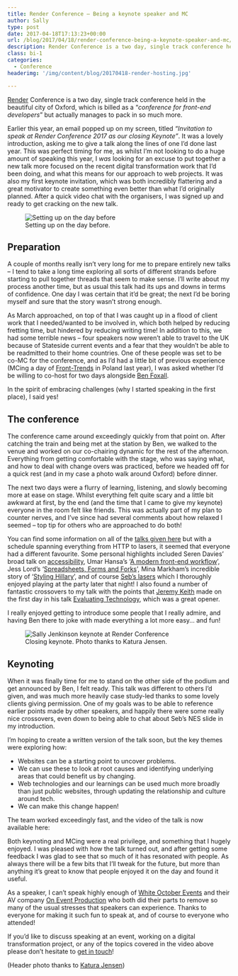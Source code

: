 ```yaml
---
title: Render Conference – Being a keynote speaker and MC
author: Sally
type: post
date: 2017-04-18T17:13:23+00:00
url: /blog/2017/04/18/render-conference-being-a-keynote-speaker-and-mc/
description: Render Conference is a two day, single track conference held in the beautiful city of Oxford, which is billed as a conference for front-end developers but actually manages to pack in so much more.
class: bi-1
categories:
  - Conference
headerimg: '/img/content/blog/20170418-render-hosting.jpg'

---
```

<p class="lede">
  <a href="http://2017.render-conf.com/">Render</a> Conference is a two day, single track conference held in the beautiful city of Oxford, which is billed as a “<em>conference for front-end developers</em>” but actually manages to pack in so much more.
</p>

Earlier this year, an email popped up on my screen, titled _“Invitation to speak at Render Conference 2017 as our closing Keynote”_. It was a lovely introduction, asking me to give a talk along the lines of one I’d done last year. This was perfect timing for me, as whilst I’m not looking to do a huge amount of speaking this year, I _was_ looking for an excuse to put together a new talk more focused on the recent digital transformation work that I’d been doing, and what this means for our approach to web projects. It was also my first keynote invitation, which was both incredibly flattering and a great motivator to create something even better than what I&#8217;d originally planned. After a quick video chat with the organisers, I was signed up and ready to get cracking on the new talk.

<figure>
<img src="/img/content/blog/20170418-render-room.jpg" alt="Setting up on the day before" />
<figcaption>Setting up on the day before.</figcaption></figure>

## Preparation

A couple of months really isn’t very long for me to prepare entirely new talks &#8211; I tend to take a long time exploring all sorts of different strands before starting to pull together threads that seem to make sense. I’ll write about my process another time, but as usual this talk had its ups and downs in terms of confidence. One day I was certain that it’d be great; the next I’d be boring myself and sure that the story wasn’t strong enough.

As March approached, on top of that I was caught up in a flood of client work that I needed/wanted to be involved in, which both helped by reducing fretting time, but hindered by reducing writing time! In addition to this, we had some terrible news &#8211; four speakers now weren’t able to travel to the UK because of Stateside current events and a fear that they wouldn’t be able to be readmitted to their home countries. One of these people was set to be co-MC for the conference, and as I’d had a little bit of previous experience (MCing a day of [Front-Trends][2] in Poland last year), I was asked whether I’d be willing to co-host for two days alongside [Ben Foxall][3].

In the spirit of embracing challenges (why I started speaking in the first place), I said yes!

## The conference

The conference came around exceedingly quickly from that point on. After catching the train and being met at the station by Ben, we walked to the venue and worked on our co-chairing dynamic for the rest of the afternoon. Everything from getting comfortable with the stage, who was saying what, and how to deal with change overs was practiced, before we headed off for a quick rest (and in my case a photo walk around Oxford) before dinner.

The next two days were a flurry of learning, listening, and slowly becoming more at ease on stage. Whilst everything felt quite scary and a little bit awkward at first, by the end (and the time that I came to give my keynote) everyone in the room felt like friends. This was actually part of my plan to counter nerves, and I’ve since had several comments about how relaxed I seemed &#8211; top tip for others who are approached to do both!

You can find some information on all of the [talks given here][4] but with a schedule spanning everything from HTTP to lasers, it seemed that everyone had a different favourite. Some personal highlights included Seren Davies’ broad talk on [accessibility][5], Umar Hansa’s ‘[A modern front-end workflow][6]’, Jess Lord’s ‘[Spreadsheets, Forms and Forks][7]’, Mina Markham’s incredible story of ‘[Styling Hillary][8]’, and of course [Seb&#8217;s lasers][9] which I thoroughly enjoyed playing at the party later that night! I also found a number of fantastic crossovers to my talk with the points that [Jeremy Keith][10] made on the first day in his talk [Evaluating Technology][11], which was a great opener.

I really enjoyed getting to introduce some people that I really admire, and having Ben there to joke with made everything a lot more easy&#8230; and fun!

<figure>
<img src="/img/content/blog/20170418-render-keynote.jpg" alt="Sally Jenkinson keynote at Render Conference" />
<figcaption>Closing keynote. Photo thanks to Katura Jensen.</figcaption></figure>

## Keynoting

When it was finally time for me to stand on the other side of the podium and get announced by Ben, I felt ready. This talk was different to others I’d given, and was much more heavily case study-led thanks to some lovely clients giving permission. One of my goals was to be able to reference earlier points made by other speakers, and happily there were some really nice crossovers, even down to being able to chat about Seb’s NES slide in my introduction.

I’m hoping to create a written version of the talk soon, but the key themes were exploring how:

  * Websites can be a starting point to uncover problems.
  * We can use these to look at root causes and identifying underlying areas that could benefit us by changing.
  * Web technologies and our learnings can be used much more broadly than just public websites, through updating the relationship and culture around tech.
  * We can make this change happen!

The team worked exceedingly fast, and the video of the talk is now available here:

<div class='embed-container'>
</div>

Both keynoting and MCing were a real privilege, and something that I hugely enjoyed. I was pleased with how the talk turned out, and after getting some feedback I was glad to see that so much of it has resonated with people. As always there will be a few bits that I&#8217;ll tweak for the future, but more than anything it&#8217;s great to know that people enjoyed it on the day and found it useful.

As a speaker, I can’t speak highly enough of [White October Events][13] and their AV company [On Event Production][14] who both did their parts to remove so many of the usual stresses that speakers can experience. Thanks to everyone for making it such fun to speak at, and of course to everyone who attended!

If you’d like to discuss speaking at an event, working on a digital transformation project, or any of the topics covered in the video above please don’t hesitate to [get in touch][15]!

(Header photo thanks to [Katura Jensen][16])

 [1]: http://recordssoundthesame.com/wp-content/uploads/2017/04/render-room.jpg
 [2]: https://front-trends.com
 [3]: https://twitter.com/benjaminbenben
 [4]: http://2017.render-conf.com/schedule
 [5]: https://youtu.be/oG_cYElSZwM?list=PLBzScQzZ83I_n5kvxmUaRNZvc_vsCuEQD
 [6]: https://youtu.be/v5r_n6Tq0uk?list=PLBzScQzZ83I_n5kvxmUaRNZvc_vsCuEQD
 [7]: https://youtu.be/YribHd92Ip4?list=PLBzScQzZ83I_n5kvxmUaRNZvc_vsCuEQD
 [8]: https://youtu.be/dwMhn2OKHkk?list=PLBzScQzZ83I_n5kvxmUaRNZvc_vsCuEQD
 [9]: https://youtu.be/ZrMO_71_tAc?list=PLBzScQzZ83I_n5kvxmUaRNZvc_vsCuEQD
 [10]: https://adactio.com/
 [11]: https://youtu.be/wAekLOUpMB4?list=PLBzScQzZ83I_n5kvxmUaRNZvc_vsCuEQD
 [12]: http://recordssoundthesame.com/wp-content/uploads/2017/04/render_sallyjenkinson2.jpg
 [13]: http://www.whiteoctoberevents.co.uk/
 [14]: http://www.lovingitlive.co.uk
 [15]: http://recordssoundthesame.com/contact/
 [16]: http://www.katurajensen.com/
